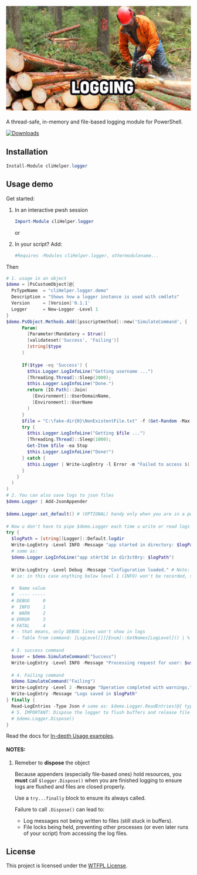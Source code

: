 ﻿## [![cliHelper.logger](docs/images/logging.png)](https://www.PowerShellgallery.com/packages/cliHelper.logger)

A thread-safe, in-memory and file-based logging module for PowerShell.

[![Downloads](https://img.shields.io/powershellgallery/dt/cliHelper.logger.svg?style=flat&logo=powershell&color=blue)](https://www.PowerShellgallery.com/packages/cliHelper.logger)

## Installation

```PowerShell
Install-Module cliHelper.logger
```

## Usage demo

Get started:

  1. In an interactive pwsh session

      ```PowerShell
      Import-Module cliHelper.logger
      ```
      or

  2. In your script? Add:

      ```PowerShell
      #Requires -Modules cliHelper.logger, othermodulename...
      ```

Then

```PowerShell
# 1. usage in an object
$demo = [PsCustomObject]@{
  PsTypeName  = "cliHelper.logger.demo"
  Description = "Shows how a logger instance is used with cmdlets"
  Version     = [Version]'0.1.1'
  Logger      = New-Logger -Level 1
}
$demo.PsObject.Methods.Add([psscriptmethod]::new('SimulateCommand', {
      Param(
        [Parameter(Mandatory = $true)]
        [validateset('Success', 'Failing')]
        [string]$type
      )

      If($type -eq 'Success') {
        $this.Logger.LogInfoLine("Getting username ...")
        [Threading.Thread]::Sleep(2000);
        $this.Logger.LogInfoLine("Done.")
        return [IO.Path]::Join(
          [Environment]::UserDomainName,
          [Environment]::UserName
        )
      }
      $file = "C:\fake-dir{0}\NonExistentFile.txt" -f (Get-Random -Max 100000000).ToString("D9")
      try {
        $this.Logger.LogInfoLine("Getting $file ...")
        [Threading.Thread]::Sleep(1000);
        Get-Item $file -ea Stop
        $this.Logger.LogInfoLine("Done!")
      } catch {
        $this.Logger | Write-LogEntry -l Error -m "Failed to access $([IO.Path]::GetFileName($file))" -e $_.Exception
      }
    }
  )
)
# 2. You can also save logs to json files
$demo.Logger | Add-JsonAppender

$demo.Logger.set_default() # (OPTIONAL) handy only when you are in a pwsh terminal.

# Now u don't have to pipe $demo.Logger each time u write or read logs in this session:
try {
  $logPath = [string][Logger]::Default.logdir
  Write-LogEntry -Level INFO -Message "app started in directory: $logPath"
  # same as:
  $demo.Logger.LogInfoLine("app st4rt3d in d1r3ct0ry: $logPath")

  Write-LogEntry -Level Debug -Message "Configuration loaded." # Note: this logline will be skipped!
  # ie: in this case anything below level 1 (INFO) won't be recorded, since [int]$demo.Logger.MinLevel -eq 1

  #  Name value
  #  ---- -----
  # DEBUG     0
  #  INFO     1
  #  WARN     2
  # ERROR     3
  # FATAL     4
  # - that means, only DEBUG lines won't show in logs
  # - Table from command: [LogLevel[]][Enum]::GetNames[LogLevel]() | % { [PsCustomObject]@{ Name = $_ ; value = $_.value__ } }

  # 3. success command
  $user = $demo.SimulateCommand("Success")
  Write-LogEntry -Level INFO -Message "Processing request for user: $user"

  # 4. Failing command
  $demo.SimulateCommand("Failing")
  Write-LogEntry -Level 2 -Message "Operation completed with warnings."
  Write-LogEntry -Message "Logs saved in $logPath"
} finally {
  Read-LogEntries -Type Json # same as: $demo.Logger.ReadEntries(@{ type = "json" })
  # 5. IMPORTANT: Dispose the logger to flush buffers and release file handles
  # $demo.Logger.Dispose()
}
```

Read the docs for [In-depth Usage examples](docs/Readme.md).

#### NOTES:

1. Remeber to **dispose** the object

    Because appenders (especially file-based ones) hold resources, you **must** call `$logger.Dispose()` when you are finished logging to ensure logs are flushed and files are closed properly.

    Use a `try...finally` block to ensure its always called.

    Failure to call `.Dispose()` can lead to:
      *   Log messages not being written to files (still stuck in buffers).
      *   File locks being held, preventing other processes (or even later runs of your script) from accessing the log files.

## License

This project is licensed under the [WTFPL License](LICENSE).

